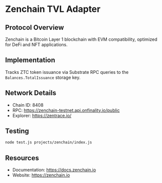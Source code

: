 # Zenchain TVL Adapter

## Protocol Overview

Zenchain is a Bitcoin Layer 1 blockchain with EVM compatibility, optimized for DeFi and NFT applications.

## Implementation

Tracks ZTC token issuance via Substrate RPC queries to the `Balances.TotalIssuance` storage key.

## Network Details

- Chain ID: 8408
- RPC: <https://zenchain-testnet.api.onfinality.io/public>
- Explorer: <https://zentrace.io/>

## Testing

```bash
node test.js projects/zenchain/index.js
```

## Resources

- Documentation: <https://docs.zenchain.io>
- Website: <https://zenchain.io>
